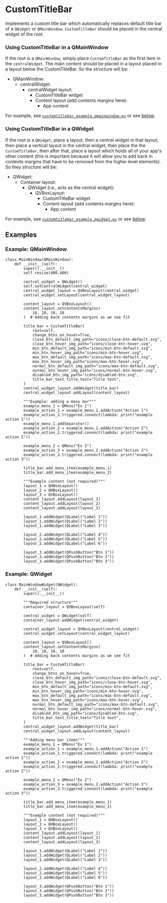 # CustomTitleBar
Implements a custom title bar which automatically replaces default title bar of a `QWidget` or `QMainWindow`. `CustomTitleBar` should be placed in the central widget of the root.

### Using CustomTitleBar in a QMainWindow
If the root is a `QMainWindow`, simply place `CustomTitleBar` as the first item in the `centralWidget`. The main content should be placed in a layout placed in a layout below the CustomTitleBar. So the structure will be:
- QMainWindow: 
  - centralWidget:
    - centralWidget layout:
      - CustomTitleBar widget
      - Content layout (add contents margins here):
        - App content

For example, see [`customtitlebar_example_qmainwindow.py`](examples/customtitlebar_example_qmainwindow.py) or see [below](#example-qmainwindow). 


### Using CustomTitleBar in a QWidget
If the root is a `QWidget`, place a layout, then a central widget in that layout, then place a vertical layout in the central widget, then place the the `CustomTitleBar`, then after that, place a layout which holds all of your app's other content (this is important because it will allow you to add back in contents margins that have to be removed from the higher level elements). So they structure will be:

- QWidget:
  - Container layout:
    - QWidget (i.e., acts as the central widget):
      - QVBoxLayout:
        - CustomTitleBar widget
        - Content layout (add contents margins here):
          - App content

For example, see [`customtitlebar_example_qwidget.py`](examples/customtitlebar_example_qwidget.py) or see [below](#example-qwidget).

## Examples

### Example: QMainWindow
```
class MainWindow(QMainWindow):
    def __init__(self):
        super().__init__()
        self.resize(400,400)

        central_widget = QWidget()
        self.setCentralWidget(central_widget)
        central_widget_layout = QVBoxLayout(central_widget)
        central_widget.setLayout(central_widget_layout)

        content_layout = QVBoxLayout()
        content_layout.setContentsMargins(
            10, 10, 10, 10
        )  # Adding back contents margins as we see fit

        title_bar = CustomTitleBar(
            root=self,
            change_btns_on_hover=True,
            close_btn_default_img_path="icons/close-btn-default.svg",
            close_btn_hover_img_path="icons/close-btn-hover.svg",
            min_btn_default_img_path="icons/min-btn-default.svg",
            min_btn_hover_img_path="icons/min-btn-hover.svg",
            max_btn_default_img_path="icons/max-btn-default.svg",
            max_btn_hover_img_path="icons/max-btn-hover.svg",
            normal_btn_default_img_path="icons/max-btn-default.svg",
            normal_btn_hover_img_path="icons/normal-btn-hover.svg",
            disabled_btn_img_path="icons/disabled-btn.svg",
            title_bar_text_title_text="Title text",
        )
        central_widget_layout.addWidget(title_bar)
        central_widget_layout.addLayout(content_layout)

        """Example: adding a menu bar"""
        example_menu_1 = QMenu("Ex 1")
        example_action_1 = example_menu_1.addAction("Action 1")
        example_action_1.triggered.connect(lambda: print("example action 1"))
        example_menu_1.addSeparator()
        example_action_2 = example_menu_1.addAction("Action 2")
        example_action_2.triggered.connect(lambda: print("example action 2"))

        example_menu_2 = QMenu("Ex 2")
        example_action_3 = example_menu_2.addAction("Action 3")
        example_action_3.triggered.connect(lambda: print("example action 3"))

        title_bar.add_menu_item(example_menu_1)
        title_bar.add_menu_item(example_menu_2)

        """Example content (not required)"""
        layout_1 = QHBoxLayout()
        layout_2 = QHBoxLayout()
        layout_3 = QVBoxLayout()
        content_layout.addLayout(layout_1)
        content_layout.addLayout(layout_2)
        content_layout.addLayout(layout_3)

        layout_1.addWidget(QLabel("Label 1"))
        layout_1.addWidget(QLabel("Label 2"))
        layout_1.addWidget(QLabel("Label 3"))

        layout_2.addWidget(QLabel("Label 4"))
        layout_2.addWidget(QLabel("Label 5"))
        layout_2.addWidget(QLabel("Label 6"))

        layout_3.addWidget(QPushButton("Btn 1"))
        layout_3.addWidget(QPushButton("Btn 2"))
        layout_3.addWidget(QPushButton("Btn 3"))
```
### Example: QWidget
```
class MainWindowWidget(QWidget):
    def __init__(self):
        super().__init__()

        """Required structure"""
        container_layout = QVBoxLayout(self)

        central_widget = QWidget(self)
        container_layout.addWidget(central_widget)

        central_widget_layout = QVBoxLayout(central_widget)
        central_widget.setLayout(central_widget_layout)

        content_layout = QVBoxLayout()
        content_layout.setContentsMargins(
            10, 10, 10, 10
        )  # Adding back contents margins as we see fit

        title_bar = CustomTitleBar(
            root=self,
            change_btns_on_hover=True,
            close_btn_default_img_path="icons/close-btn-default.svg",
            close_btn_hover_img_path="icons/close-btn-hover.svg",
            min_btn_default_img_path="icons/min-btn-default.svg",
            min_btn_hover_img_path="icons/min-btn-hover.svg",
            max_btn_default_img_path="icons/max-btn-default.svg",
            max_btn_hover_img_path="icons/max-btn-hover.svg",
            normal_btn_default_img_path="icons/max-btn-default.svg",
            normal_btn_hover_img_path="icons/normal-btn-hover.svg",
            disabled_btn_img_path="icons/disabled-btn.svg",
            title_bar_text_title_text="Title text",
        )
        central_widget_layout.addWidget(title_bar)
        central_widget_layout.addLayout(content_layout)

        """Adding menu bar items"""
        example_menu_1 = QMenu("Ex 1")
        example_action_1 = example_menu_1.addAction("Action 1")
        example_action_1.triggered.connect(lambda: print("example action 1"))
        example_action_2 = example_menu_1.addAction("Action 2")
        example_action_2.triggered.connect(lambda: print("example action 2"))

        example_menu_2 = QMenu("Ex 2")
        example_action_3 = example_menu_2.addAction("Action 3")
        example_action_3.triggered.connect(lambda: print("example action 3"))

        title_bar.add_menu_item(example_menu_1)
        title_bar.add_menu_item(example_menu_2)

        """Example content (not required)"""
        layout_1 = QHBoxLayout()
        layout_2 = QHBoxLayout()
        layout_3 = QVBoxLayout()
        content_layout.addLayout(layout_1)
        content_layout.addLayout(layout_2)
        content_layout.addLayout(layout_3)

        layout_1.addWidget(QLabel("Label 1"))
        layout_1.addWidget(QLabel("Label 2"))
        layout_1.addWidget(QLabel("Label 3"))

        layout_2.addWidget(QLabel("Label 4"))
        layout_2.addWidget(QLabel("Label 5"))
        layout_2.addWidget(QLabel("Label 6"))

        layout_3.addWidget(QPushButton("Btn 1"))
        layout_3.addWidget(QPushButton("Btn 2"))
        layout_3.addWidget(QPushButton("Btn 3"))
```
